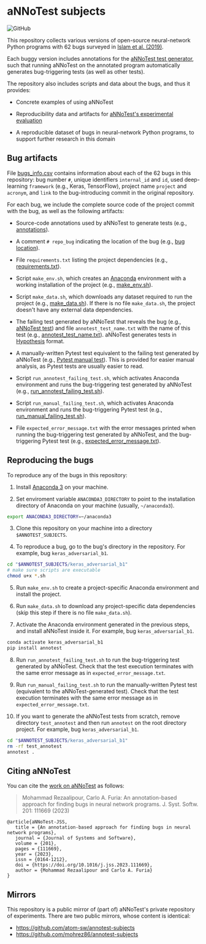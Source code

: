 # aNNoTest subjects

![GitHub](https://img.shields.io/github/license/atom-sw/annotest-subjects)


This repository collects various versions of open-source neural-network Python programs
with 62 bugs surveyed in [Islam et al. (2019)](https://dl.acm.org/doi/10.1145/3338906.3338955).

Each buggy version includes annotations for the [aNNoTest test generator](https://github.com/atom-sw/annotest),
such that running aNNoTest on the annotated program
automatically generates bug-triggering tests
(as well as other tests).

The repository also includes scripts and data about the bugs,
and thus it provides:

- Concrete examples of using aNNoTest

- Reproducibility data and artifacts for [aNNoTest's experimental evaluation](https://doi.org/10.1016/j.jss.2023.111669)

- A reproducible dataset of bugs in neural-network Python programs, to support further research in this domain


## Bug artifacts

File [bugs_info.csv](bugs_info.csv) contains information about each of the
62 bugs in this repository: bug number `#`, unique identifiers `internal_id` and `id`, used deep-learning `framework` (e.g., Keras, TensorFlow), project name `project` and `acronym`, and `link` to the bug-introducing commit in the original repository.

For each bug, we include the complete source code of the project commit with the bug, as well as the following artifacts:

- Source-code annotations used by aNNoTest to generate tests (e.g., [annotations](https://github.com/atom-sw/annotest-subjects/blob/main/keras_adversarial_b1/examples/example_gan.py#L38-L39)).

- A comment `# repo_bug` indicating the location of the bug (e.g., [bug location](https://github.com/atom-sw/annotest-subjects/blob/main/keras_adversarial_b1/examples/example_gan.py#L45)).

- File `requirements.txt` listing the project dependencies (e.g., [requirements.txt](https://github.com/atom-sw/annotest-subjects/blob/main/keras_adversarial_b1/requirements.txt)).

- Script `make_env.sh`, which creates an [Anaconda](https://www.anaconda.com/) environment with a working installation of the project (e.g., [make_env.sh](https://github.com/atom-sw/annotest-subjects/blob/main/keras_adversarial_b1/make_env.sh)).

- Script `make_data.sh`, which downloads any dataset required to run the project (e.g., [make_data.sh](https://github.com/atom-sw/annotest-subjects/blob/main/car_recognition_b1/make_data.sh)). If there is no file `make_data.sh`, the project doesn't have any external data dependencies. 

- The failing test generated by aNNoTest that reveals the bug (e.g., [aNNoTest test](https://github.com/atom-sw/annotest-subjects/blob/main/keras_adversarial_b1/test_annotest/examples/test_example_gan.py#L11-L18))
 and file `annotest_test_name.txt` with the name of this test (e.g., [annotest_test_name.txt](https://github.com/atom-sw/annotest-subjects/blob/main/keras_adversarial_b1/annotest_test_name.txt)). aNNoTest generates tests in [Hypothesis](https://hypothesis.works/) format.

- A manually-written Pytest test equivalent to the failing test generated by aNNoTest (e.g., [Pytest manual test](https://github.com/atom-sw/annotest-subjects/blob/main/keras_adversarial_b1/tests_manual/test_failing.py)). This is provided for easier manual analysis, as Pytest tests are usually easier to read.

- Script `run_annotest_failing_test.sh`, which activates Anaconda environment and runs the bug-triggering test generated by aNNoTest (e.g., [run_annotest_failing_test.sh](https://github.com/atom-sw/annotest-subjects/blob/main/keras_adversarial_b1/run_annotest_failing_test.sh)).

- Script `run_manual_failing_test.sh`, which activates Anaconda environment and runs the bug-triggering Pytest test (e.g., [run_manual_failing_test.sh](https://github.com/atom-sw/annotest-subjects/blob/main/keras_adversarial_b1/run_manual_failing_test.sh)).

- File `expected_error_message.txt` with the error messages printed when running the bug-triggering test generated by aNNoTest, and the bug-triggering Pytest test (e.g., [expected_error_message.txt](https://github.com/atom-sw/annotest-subjects/blob/main/keras_adversarial_b1/expected_error_message.txt)).
 

## Reproducing the bugs

To reproduce any of the bugs in this repository:

1. Install [Anaconda
   3](https://docs.anaconda.com/free/anaconda/install/index.html) on
   your machine.


2. Set enviroment variable `ANACONDA3_DIRECTORY` to point to the
   installation directory of Anaconda on your machine (usually,
   `~/anaconda3`).

```bash
export ANACONDA3_DIRECTORY=~/anaconda3
```

3. Clone this repository on your machine into a directory
   `$ANNOTEST_SUBJECTS`.

4. To reproduce a bug, go to the bug's directory in the repository.
   For example, bug `keras_adversarial_b1`.

```bash
cd "$ANNOTEST_SUBJECTS/keras_adversarial_b1"
# make sure scripts are executable
chmod u+x *.sh
```

5. Run `make_env.sh` to create a project-specific Anaconda environment
   and install the project.

6. Run `make_data.sh` to download any project-specific data dependencies
   (skip this step if there is no file `make_data.sh`).

7. Activate the Anaconda environment generated in the previous steps, and install aNNoTest inside it. For example, bug `keras_adversarial_b1`.

```bash
conda activate keras_adversarial_b1
pip install annotest
```

8. Run `run_annotest_failing_test.sh` to run the bug-triggering test
   generated by aNNoTest. Check that the test execution terminates
   with the same error message as in `expected_error_message.txt`.
   
9. Run `run_manual_failing_test.sh` to run the manually-written Pytest
   test (equivalent to the aNNoTest-generated test). Check that the
   test execution terminates with the same error message as in
   `expected_error_message.txt`.
   
10. If you want to generate the aNNoTest tests from scratch, remove
    directory `test_annotest` and then run `annotest` on the root
    directory project. For example, bug `keras_adversarial_b1`.

```bash
cd "$ANNOTEST_SUBJECTS/keras_adversarial_b1" 
rm -rf test_annotest
annotest .
```


## Citing aNNoTest

You can cite the [work on aNNoTest]((https://doi.org/10.1016/j.jss.2023.111669)) as follows:

> Mohammad Rezaalipour, Carlo A. Furia: An annotation-based approach for finding bugs in neural network programs. J. Syst. Softw. 201: 111669 (2023)

```
@article{aNNoTest-JSS,
   title = {An annotation-based approach for finding bugs in neural network programs},
   journal = {Journal of Systems and Software},
   volume = {201},
   pages = {111669},
   year = {2023},
   issn = {0164-1212},
   doi = {https://doi.org/10.1016/j.jss.2023.111669},
   author = {Mohammad Rezaalipour and Carlo A. Furia}
}
```


## Mirrors

This repository is a public mirror of (part of)
aNNoTest's private repository of experiments.
There are two public mirrors, whose content is identical:

- https://github.com/atom-sw/annotest-subjects
- https://github.com/mohrez86/annotest-subjects
